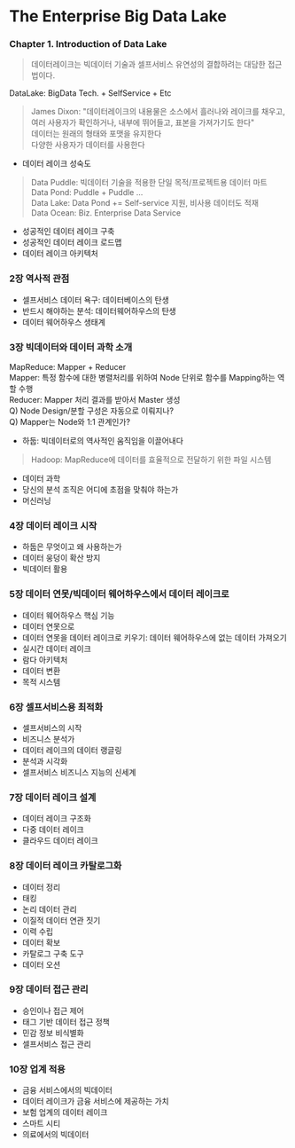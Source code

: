 # The Enterprise Big Data Lake

### Chapter 1. Introduction of Data Lake
> 데이터레이크는 빅데이터 기술과 셀프서비스 유연성의 결합하려는 대담한 접근법이다.  

DataLake: BigData Tech. + SelfService + Etc  

> James Dixon: "데이터레이크의 내용물은 소스에서 흘러나와 레이크를 채우고, 여러 사용자가 확인하거나, 내부에 뛰어들고, 표본을 가져가기도 한다"  
> 데이터는 원래의 형태와 포맷을 유지한다  
> 다양한 사용자가 데이터를 사용한다  
- 데이터 레이크 성숙도
> Data Puddle: 빅데이터 기술을 적용한 단일 목적/프로젝트용 데이터 마트  
> Data Pond: Puddle + Puddle ...  
> Data Lake: Data Pond += Self-service 지원, 비사용 데이터도 적재  
> Data Ocean: Biz. Enterprise Data Service

- 성공적인 데이터 레이크 구축
- 성공적인 데이터 레이크 로드맵
- 데이터 레이크 아키텍처

### 2장 역사적 관점
- 셀프서비스 데이터 욕구: 데이터베이스의 탄생
- 반드시 해야하는 분석: 데이터웨어하우스의 탄생
- 데이터 웨어하우스 생태계

### 3장 빅데이터와 데이터 과학 소개
MapReduce: Mapper + Reducer  
Mapper: 특정 함수에 대한 병렬처리를 위하여 Node 단위로 함수를 Mapping하는 역할 수행  
Reducer: Mapper 처리 결과를 받아서 Master 생성  
Q) Node Design/분할 구성은 자동으로 이뤄지나?  
Q) Mapper는 Node와 1:1 관계인가?  

- 하둡: 빅데이터로의 역사적인 움직임을 이끌어내다
>  Hadoop: MapReduce에 데이터를 효율적으로 전달하기 위한 파일 시스템
- 데이터 과학
- 당신의 분석 조직은 어디에 초점을 맞춰야 하는가
- 머신러닝

### 4장 데이터 레이크 시작
- 하둡은 무엇이고 왜 사용하는가
- 데이터 웅덩이 확산 방지
- 빅데이터 활용

### 5장 데이터 연못/빅데이터 웨어하우스에서 데이터 레이크로
- 데이터 웨어하우스 핵심 기능
- 데이터 연못으로
- 데이터 연못을 데이터 레이크로 키우기: 데이터 웨어하우스에 없는 데이터 가져오기
- 실시간 데이터 레이크
- 람다 아키텍처
- 데이터 변환
- 목적 시스템

### 6장 셀프서비스용 최적화
- 셀프서비스의 시작
- 비즈니스 분석가
- 데이터 레이크의 데이터 랭글링
- 분석과 시각화
- 셀프서비스 비즈니스 지능의 신세계

### 7장 데이터 레이크 설계
- 데이터 레이크 구조화
- 다중 데이터 레이크
- 클라우드 데이터 레이크

### 8장 데이터 레이크 카탈로그화
- 데이터 정리
- 태킹
- 논리 데이터 관리
- 이질적 데이터 연관 짓기
- 이력 수립
- 데이터 확보
- 카탈로그 구축 도구
- 데이터 오션

### 9장 데이터 접근 관리
- 승인이나 접근 제어
- 태그 기반 데이터 접근 정책
- 민감 정보 비식별화
- 셀프서비스 접근 관리

### 10장 업계 적용
- 금융 서비스에서의 빅데이터
- 데이터 레이크가 금융 서비스에 제공하는 가치
- 보험 업계의 데이터 레이크
- 스마트 시티
- 의료에서의 빅데이터
